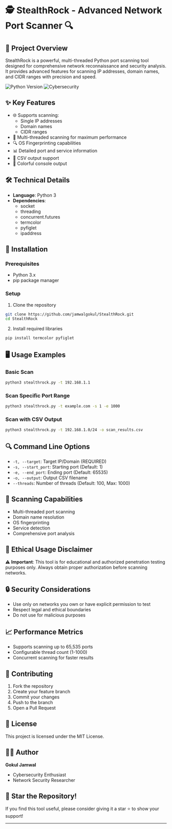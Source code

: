 # 🕵️ StealthRock - Advanced Network Port Scanner 🔍

## 🚀 Project Overview
StealthRock is a powerful, multi-threaded Python port scanning tool designed for comprehensive network reconnaissance and security analysis. It provides advanced features for scanning IP addresses, domain names, and CIDR ranges with precision and speed.

![Python Version](https://img.shields.io/badge/Python-3.x-blue?style=for-the-badge&logo=python)
![Cybersecurity](https://img.shields.io/badge/Cybersecurity-Network%20Scanner-green?style=for-the-badge)

## ✨ Key Features
- 🌐 Supports scanning:
  - Single IP addresses
  - Domain names
  - CIDR ranges
- 🚀 Multi-threaded scanning for maximum performance
- 🔍 OS Fingerprinting capabilities
- 📊 Detailed port and service information
- 💾 CSV output support
- 🌈 Colorful console output

## 🛠 Technical Details
- **Language**: Python 3
- **Dependencies**: 
  - socket
  - threading
  - concurrent.futures
  - termcolor
  - pyfiglet
  - ipaddress

## 🔧 Installation

### Prerequisites
- Python 3.x
- pip package manager

### Setup
1. Clone the repository
```bash
git clone https://github.com/jamwalgokul/StealthRock.git
cd StealthRock
```

2. Install required libraries
```bash
pip install termcolor pyfiglet
```

## 🖥 Usage Examples

### Basic Scan
```bash
python3 stealthrock.py -t 192.168.1.1
```

### Scan Specific Port Range
```bash
python3 stealthrock.py -t example.com -s 1 -e 1000
```

### Scan with CSV Output
```bash
python3 stealthrock.py -t 192.168.1.0/24 -o scan_results.csv
```

## 🔍 Command Line Options
- `-t, --target`: Target IP/Domain (REQUIRED)
- `-s, --start_port`: Starting port (Default: 1)
- `-e, --end_port`: Ending port (Default: 65535)
- `-o, --output`: Output CSV filename
- `--threads`: Number of threads (Default: 100, Max: 1000)

## 🎯 Scanning Capabilities
- Multi-threaded port scanning
- Domain name resolution
- OS fingerprinting
- Service detection
- Comprehensive port analysis

## 🚨 Ethical Usage Disclaimer
⚠️ **Important**: This tool is for educational and authorized penetration testing purposes only. Always obtain proper authorization before scanning networks.

## 🔒 Security Considerations
- Use only on networks you own or have explicit permission to test
- Respect legal and ethical boundaries
- Do not use for malicious purposes

## 📈 Performance Metrics
- Supports scanning up to 65,535 ports
- Configurable thread count (1-1000)
- Concurrent scanning for faster results

## 🤝 Contributing
1. Fork the repository
2. Create your feature branch
3. Commit your changes
4. Push to the branch
5. Open a Pull Request

## 📝 License
This project is licensed under the MIT License.

## 👨‍💻 Author
**Gokul Jamwal**
- Cybersecurity Enthusiast
- Network Security Researcher

## 🌟 Star the Repository!
If you find this tool useful, please consider giving it a star ⭐ to show your support!

---



